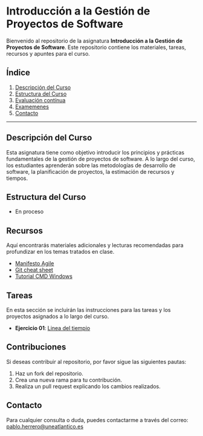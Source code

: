 # Introducción a la Gestión de Proyectos de Software

Bienvenido al repositorio de la asignatura **Introducción a la Gestión de Proyectos de Software**. Este repositorio contiene los materiales, tareas, recursos y apuntes para el curso.

## Índice

1. [Descripción del Curso](#descripción-del-curso)
2. [Estructura del Curso](#estructura-del-curso)
3. [Evaluación contínua](#recursos)
4. [Examemenes](#tareas)
5. [Contacto](#contacto)

---

## Descripción del Curso

Esta asignatura tiene como objetivo introducir los principios y prácticas fundamentales de la gestión de proyectos de software. A lo largo del curso, los estudiantes aprenderán sobre las metodologías de desarrollo de software, la planificación de proyectos, la estimación de recursos y tiempos.

## Estructura del Curso

* En proceso

## Recursos

Aquí encontrarás materiales adicionales y lecturas recomendadas para profundizar en los temas tratados en clase.

- [Manifesto Agile](https://agilemanifesto.org/)
- [Git cheat sheet](https://www.atlassian.com/git/tutorials/atlassian-git-cheatsheet?utm_source=gdn&utm_medium=paid-display&campaign=21441310546&adgroup=&device=c&&devicemodel=&placement=&aceid=&creative=&adtype=&gclid=CjwKCAjw6c63BhAiEiwAF0EH1NZ5Nry1N3wBFeDAnrYoTe-g9QtPJTGAVHfuXt6-ou71Pu2JJ3t50RoC6Z4QAvD_BwE&country=&network=x&targetid=&gad_source=1)
- [Tutorial CMD Windows](https://www.falconmasters.com/offtopic/como-utilizar-consola-de-windows/)

## Tareas

En esta sección se incluirán las instrucciones para las tareas y los proyectos asignados a lo largo del curso.

- **Ejercicio 01**: [Linea del tiempio](https://github.com/pablohg-uea/01_timeline_24-25)

## Contribuciones

Si deseas contribuir al repositorio, por favor sigue las siguientes pautas:

1. Haz un fork del repositorio.
2. Crea una nueva rama para tu contribución.
3. Realiza un pull request explicando los cambios realizados.

## Contacto

Para cualquier consulta o duda, puedes contactarme a través del correo: [pablo.herrero@uneatlantico.es](mailto:profesor@universidad.com)
